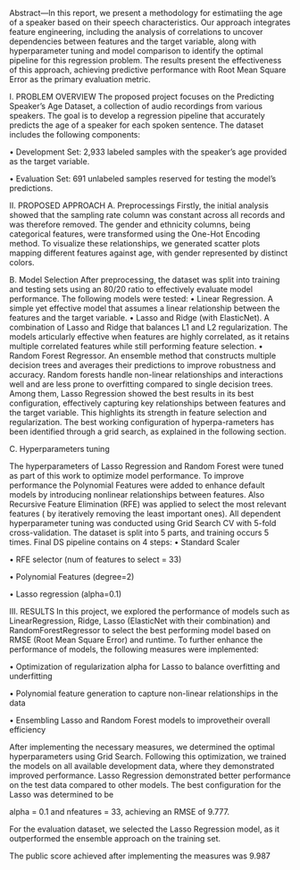 Abstract—In this report, we present a methodology for estimatiing the age of a speaker based on their speech characteristics. Our approach integrates feature engineering, including the analysis of
correlations to uncover dependencies between features and the target variable, along with hyperparameter tuning and model comparison to identify the optimal pipeline for this regression
problem. The results present the effectiveness of this approach, achieving predictive performance with Root Mean Square Error as the primary evaluation metric.

I. PROBLEM OVERVIEW
The proposed project focuses on the Predicting Speaker’s Age Dataset, a collection of audio recordings from various speakers. The goal is to develop a regression pipeline that
accurately predicts the age of a speaker for each spoken sentence. The dataset includes the following components:

• Development Set: 2,933 labeled samples with the speaker’s age provided as the target variable.

• Evaluation Set: 691 unlabeled samples reserved for testing the model’s predictions.

II. PROPOSED APPROACH
A. Preprocessings
Firstly, the initial analysis showed that the sampling rate column was constant across all records and was therefore removed. The gender and ethnicity columns, being categorical features, were transformed using the One-Hot Encoding method. To visualize these relationships, we generated scatter plots mapping different features against age, with gender represented by distinct colors. 

B. Model Selection
After preprocessing, the dataset was split into training and testing sets using an 80/20 ratio to effectively evaluate model performance. The following models were tested:
• Linear Regression. A simple yet effective model that assumes a linear relationship between the features and the target variable.
• Lasso and Ridge (with ElasticNet). A combination of Lasso and Ridge that balances L1 and L2 regularization. The models articularly effective when features are highly
correlated, as it retains multiple correlated features while still performing feature selection.
• Random Forest Regressor. An ensemble method that constructs multiple decision trees and averages their predictions to improve robustness and accuracy. Random forests handle non-linear relationships and interactions well and are less prone to overfitting compared to single decision trees.
Among them, Lasso Regression showed the best results in its best configuration, effectively capturing key relationships between features and the target variable. This highlights its
strength in feature selection and regularization. The best working configuration of hyperpa-rameters has been identified through a grid search, as explained in the following section.

C. Hyperparameters tuning

The hyperparameters of Lasso Regression and Random Forest were tuned as part of this work to optimize model performance. To improve performance the Polynomial Features were added to enhance default models by introducing nonlinear relationships between features. Also Recursive Feature Elimination (RFE) was applied to select the most relevant features ( by iteratively removing the least important ones). All
dependent hyperparameter tuning was conducted using Grid Search CV with 5-fold cross-validation. The dataset is split into 5 parts, and training occurs 5 times. Final DS pipeline contains on 4 steps:
• Standard Scaler

• RFE selector (num of features to select = 33)

• Polynomial Features (degree=2)

• Lasso regression (alpha=0.1)

III. RESULTS
In this project, we explored the performance of models such as LinearRegression, Ridge, Lasso (ElasticNet with their combination) and RandomForestRegressor to select the best performing model based on RMSE (Root Mean Square Error) and runtime. To further enhance the performance of models, the following measures were implemented:

• Optimization of regularization alpha for Lasso to balance
overfitting and underfitting

• Polynomial feature generation to capture non-linear relationships in the data

• Ensembling Lasso and Random Forest models to improvetheir overall efficiency

After implementing the necessary measures, we determined the optimal hyperparameters using Grid Search. Following this
optimization, we trained the models on all available development data, where they demonstrated improved performance.
Lasso Regression demonstrated better performance on the test data compared to other models. The best configuration for the Lasso was determined to be

alpha = 0.1 and nfeatures = 33, achieving an RMSE of 9.777.

For the evaluation dataset, we selected the Lasso Regression model, as it outperformed the ensemble approach on the training set. 

The public score achieved after implementing the measures was 9.987

